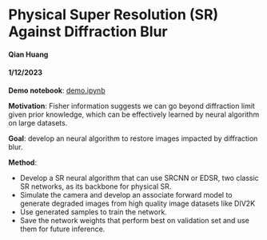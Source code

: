 # Physical Super Resolution (SR) Against Diffraction Blur

#### Qian Huang
#### 1/12/2023

**Demo notebook**: [demo.ipynb](demo.ipynb)

**Motivation**: Fisher information suggests we can go beyond diffraction limit given prior knowledge, which can be effectively learned by neural algorithm on large datasets.

**Goal**: develop an neural algorithm to restore images impacted by diffraction blur.

**Method**:
* Develop a SR neural algorithm that can use SRCNN or EDSR, two classic SR networks, as its backbone for physical SR.
* Simulate the camera and develop an associate forward model to generate degraded images from high quality image datasets like DIV2K
* Use generated samples to train the network.
* Save the network weights that perform best on validation set and use them for future inference.

